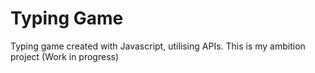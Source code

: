 # Typing Game
Typing game created with Javascript, utilising APIs.
This is my ambition project (Work in progress)
